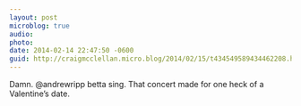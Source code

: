 ```yaml
---
layout: post
microblog: true
audio: 
photo: 
date: 2014-02-14 22:47:50 -0600
guid: http://craigmcclellan.micro.blog/2014/02/15/t434549589434462208.html
---
```

Damn. @andrewripp betta sing. That concert made for one heck of a Valentine’s date.
